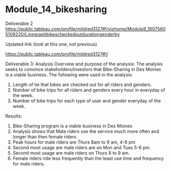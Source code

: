 # Module_14_bikesharing

Deliverable 2
https://public.tableau.com/profile/mildred3127#!/vizhome/Module8_16075605109220/Linegraphbikescheckedoutdurationgenderby


Updated link (look at this one, not previous)

https://public.tableau.com/profile/mildred3127#!/


Deliverable 3: Analysis
Overview and purpose of the analysis: 
The analysis seeks to convince stakeholders/investors that Bike-Sharing in Des Moines is a viable business.  The following were used in the analysis:
1) Length of tie that bikes are checked out for all riders and genders.
2) Number of bike trips for all riders and genders every hour in everyday of the week.
3) Number of bike trips for each type of user and gender everyday of the week.  

Results:
1) Bike-Sharing program is a viable business in Des Moines
2) Analysis shows that Male riders use the service much more often and longer than then female riders.  
3) Peak hours for male riders are Thurs 8am to 9 am, 4-6 pm
4) Second most usage are male riders are on Mon and Tues 5-6 pm.
5) Second most usage are male riders on Thurs 8 to 9 am.
6) Female riders ride less frequently than the least use time and frequency for male riders.



